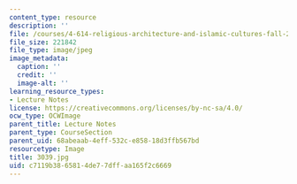 ```yaml
---
content_type: resource
description: ''
file: /courses/4-614-religious-architecture-and-islamic-cultures-fall-2002/c7119b3865814de77dffaa165f2c6669_3039.jpg
file_size: 221842
file_type: image/jpeg
image_metadata:
  caption: ''
  credit: ''
  image-alt: ''
learning_resource_types:
- Lecture Notes
license: https://creativecommons.org/licenses/by-nc-sa/4.0/
ocw_type: OCWImage
parent_title: Lecture Notes
parent_type: CourseSection
parent_uid: 68abeaab-4eff-532c-e858-18d3ffb567bd
resourcetype: Image
title: 3039.jpg
uid: c7119b38-6581-4de7-7dff-aa165f2c6669
---
```

